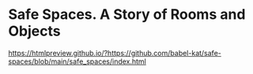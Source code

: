 # Safe Spaces. A Story of Rooms and Objects



https://htmlpreview.github.io/?https://github.com/babel-kat/safe-spaces/blob/main/safe_spaces/index.html
